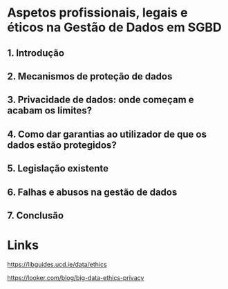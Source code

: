 # Aspetos profissionais, legais e éticos na Gestão de Dados em SGBD	

## 1. Introdução

## 2. Mecanismos de proteção de dados

## 3. Privacidade de dados: onde começam e acabam os limites?

## 4. Como dar garantias ao utilizador de que os dados estão protegidos?

## 5. Legislação existente

## 6. Falhas e abusos na gestão de dados
 
## 7. Conclusão

# Links
https://libguides.ucd.ie/data/ethics

https://looker.com/blog/big-data-ethics-privacy